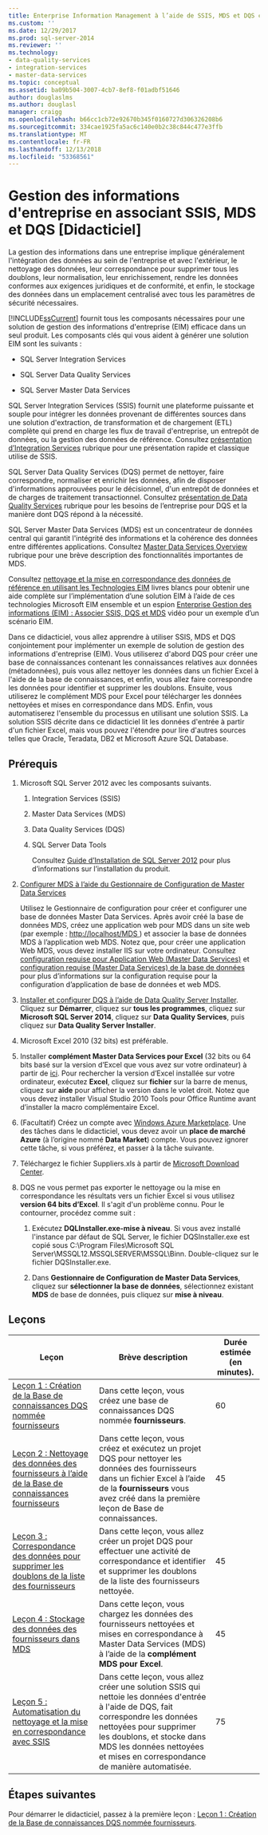 ```yaml
---
title: Enterprise Information Management à l’aide de SSIS, MDS et DQS conjointement [didacticiel] | Microsoft Docs
ms.custom: ''
ms.date: 12/29/2017
ms.prod: sql-server-2014
ms.reviewer: ''
ms.technology:
- data-quality-services
- integration-services
- master-data-services
ms.topic: conceptual
ms.assetid: ba09b504-3007-4cb7-8ef8-f01adbf51646
author: douglaslms
ms.author: douglasl
manager: craigg
ms.openlocfilehash: b66cc1cb72e92670b345f0160727d306326208b6
ms.sourcegitcommit: 334cae1925fa5ac6c140e0b2c38c844c477e3ffb
ms.translationtype: MT
ms.contentlocale: fr-FR
ms.lasthandoff: 12/13/2018
ms.locfileid: "53368561"
---
```

# <a name="enterprise-information-management-using-ssis-mds-and-dqs-together-tutorial"></a>Gestion des informations d'entreprise en associant SSIS, MDS et DQS [Didacticiel]
  La gestion des informations dans une entreprise implique généralement l'intégration des données au sein de l'entreprise et avec l'extérieur, le nettoyage des données, leur correspondance pour supprimer tous les doublons, leur normalisation, leur enrichissement, rendre les données conformes aux exigences juridiques et de conformité, et enfin, le stockage des données dans un emplacement centralisé avec tous les paramètres de sécurité nécessaires.  
  
 [!INCLUDE[ssCurrent](../includes/sscurrent-md.md)] fournit tous les composants nécessaires pour une solution de gestion des informations d'entreprise (EIM) efficace dans un seul produit. Les composants clés qui vous aident à générer une solution EIM sont les suivants :  
  
-   SQL Server Integration Services  
  
-   SQL Server Data Quality Services  
  
-   SQL Server Master Data Services  
  
 SQL Server Integration Services (SSIS) fournit une plateforme puissante et souple pour intégrer les données provenant de différentes sources dans une solution d'extraction, de transformation et de chargement (ETL) complète qui prend en charge les flux de travail d'entreprise, un entrepôt de données, ou la gestion des données de référence. Consultez [présentation d’Integration Services](https://msdn.microsoft.com/library/ms141263\(SQL.105\).aspx) rubrique pour une présentation rapide et classique utilise de SSIS.  
  
 SQL Server Data Quality Services (DQS) permet de nettoyer, faire correspondre, normaliser et enrichir les données, afin de disposer d'informations approuvées pour le décisionnel, d'un entrepôt de données et de charges de traitement transactionnel. Consultez [présentation de Data Quality Services](https://msdn.microsoft.com/library/ff877917.aspx) rubrique pour les besoins de l’entreprise pour DQS et la manière dont DQS répond à la nécessité.  
  
 SQL Server Master Data Services (MDS) est un concentrateur de données central qui garantit l'intégrité des informations et la cohérence des données entre différentes applications. Consultez [Master Data Services Overview](../master-data-services/master-data-services-overview-mds.md) rubrique pour une brève description des fonctionnalités importantes de MDS.  
  
 Consultez [nettoyage et la mise en correspondance des données de référence en utilisant les Technologies EIM](https://msdn.microsoft.com/library/hh403491.aspx) livres blancs pour obtenir une aide complète sur l’implémentation d’une solution EIM à l’aide de ces technologies Microsoft EIM ensemble et un espion [Enterprise Gestion des informations (EIM) : Associer SSIS, DQS et MDS](https://go.microsoft.com/fwlink/?LinkId=258672) vidéo pour un exemple d’un scénario EIM.  
  
 Dans ce didacticiel, vous allez apprendre à utiliser SSIS, MDS et DQS conjointement pour implémenter un exemple de solution de gestion des informations d'entreprise (EIM). Vous utiliserez d'abord DQS pour créer une base de connaissances contenant les connaissances relatives aux données (métadonnées), puis vous allez nettoyer les données dans un fichier Excel à l'aide de la base de connaissances, et enfin, vous allez faire correspondre les données pour identifier et supprimer les doublons. Ensuite, vous utiliserez le complément MDS pour Excel pour télécharger les données nettoyées et mises en correspondance dans MDS. Enfin, vous automatiserez l'ensemble du processus en utilisant une solution SSIS. La solution SSIS décrite dans ce didacticiel lit les données d'entrée à partir d'un fichier Excel, mais vous pouvez l'étendre pour lire d'autres sources telles que Oracle, Teradata, DB2 et Microsoft Azure SQL Database.  
  
## <a name="prerequisites"></a>Prérequis  
  
1.  Microsoft SQL Server 2012 avec les composants suivants.  
  
    1.  Integration Services (SSIS)  
  
    2.  Master Data Services (MDS)  
  
    3.  Data Quality Services (DQS)  
  
    4.  SQL Server Data Tools  
  
         Consultez [Guide d’Installation de SQL Server 2012](../database-engine/install-windows/installation-for-sql-server.md) pour plus d’informations sur l’installation du produit.  
  
2.  [Configurer MDS à l’aide du Gestionnaire de Configuration de Master Data Services](https://msdn.microsoft.com/library/ee633884.aspx)  
  
     Utilisez le Gestionnaire de configuration pour créer et configurer une base de données Master Data Services. Après avoir créé la base de données MDS, créez une application web pour MDS dans un site web (par exemple : [ http://localhost/MDS ](http://localhost/MDS)) et associer la base de données MDS à l’application web MDS. Notez que, pour créer une application Web MDS, vous devez installer IIS sur votre ordinateur. Consultez [configuration requise pour Application Web (Master Data Services)](https://msdn.microsoft.com/library/ee633744.aspx) et [configuration requise (Master Data Services) de la base de données](https://msdn.microsoft.com/library/ee633767.aspx) pour plus d’informations sur la configuration requise pour la configuration d’application de base de données et web MDS.  
  
3.  [Installer et configurer DQS à l’aide de Data Quality Server Installer](https://msdn.microsoft.com/library/hh231682.aspx). Cliquez sur **Démarrer**, cliquez sur **tous les programmes**, cliquez sur **Microsoft SQL Server 2014**, cliquez sur **Data Quality Services**, puis cliquez sur **Data Quality Server Installer**.  
  
4.  Microsoft Excel 2010 (32 bits) est préférable.  
  
5.  Installer **complément Master Data Services pour Excel** (32 bits ou 64 bits basé sur la version d’Excel que vous avez sur votre ordinateur) à partir de [ici](https://www.microsoft.com/download/details.aspx?id=29064). Pour rechercher la version d’Excel installée sur votre ordinateur, exécutez **Excel**, cliquez sur **fichier** sur la barre de menus, cliquez sur **aide** pour afficher la version dans le volet droit. Notez que vous devez installer Visual Studio 2010 Tools pour Office Runtime avant d’installer la macro complémentaire Excel.  
  
6.  (Facultatif) Créez un compte avec [Windows Azure Marketplace](https://datamarket.azure.com/). Une des tâches dans le didacticiel, vous devez avoir un **place de marché Azure** (à l’origine nommé **Data Market**) compte. Vous pouvez ignorer cette tâche, si vous préférez, et passer à la tâche suivante.  
  
7.  Téléchargez le fichier Suppliers.xls à partir de [Microsoft Download Center](https://go.microsoft.com/fwlink/?LinkId=271504).  
  
8.  DQS ne vous permet pas exporter le nettoyage ou la mise en correspondance les résultats vers un fichier Excel si vous utilisez **version 64 bits d’Excel**. Il s'agit d'un problème connu. Pour le contourner, procédez comme suit :  
  
    1.  Exécutez **DQLInstaller.exe-mise à niveau**. Si vous avez installé l'instance par défaut de SQL Server, le fichier DQSInstaller.exe est copié sous C:\Program Files\Microsoft SQL Server\MSSQL12.MSSQLSERVER\MSSQL\Binn. Double-cliquez sur le fichier DQSInstaller.exe.  
  
    2.  Dans **Gestionnaire de Configuration de Master Data Services**, cliquez sur **sélectionner la base de données**, sélectionnez existant **MDS** de base de données, puis cliquez sur **mise à niveau**.  
  
## <a name="lessons"></a>Leçons  
  
|Leçon|Brève description|Durée estimée (en minutes).|  
|------------|-----------------------|------------------------------------------------|  
|[Leçon 1 : Création de la Base de connaissances DQS nommée fournisseurs](../../2014/tutorials/lesson-1-creating-the-suppliers-dqs-knowledge-base.md)|Dans cette leçon, vous créez une base de connaissances DQS nommée **fournisseurs**.|60|  
|[Leçon 2 : Nettoyage des données des fournisseurs à l’aide de la Base de connaissances fournisseurs](../../2014/tutorials/lesson-2-cleansing-supplier-data-using-the-suppliers-knowledge-base.md)|Dans cette leçon, vous créez et exécutez un projet DQS pour nettoyer les données des fournisseurs dans un fichier Excel à l’aide de la **fournisseurs** vous avez créé dans la première leçon de Base de connaissances.|45|  
|[Leçon 3 : Correspondance des données pour supprimer les doublons de la liste des fournisseurs](../../2014/tutorials/lesson-3-matching-data-to-remove-duplicates-from-supplier-list.md)|Dans cette leçon, vous allez créer un projet DQS pour effectuer une activité de correspondance et identifier et supprimer les doublons de la liste des fournisseurs nettoyée.|45|  
|[Leçon 4 : Stockage des données des fournisseurs dans MDS](../../2014/tutorials/lesson-4-storing-supplier-data-in-mds.md)|Dans cette leçon, vous chargez les données des fournisseurs nettoyées et mises en correspondance à Master Data Services (MDS) à l’aide de la **complément MDS pour Excel**.|45|  
|[Leçon 5 : Automatisation du nettoyage et la mise en correspondance avec SSIS](../../2014/tutorials/lesson-5-automating-the-cleansing-and-matching-using-ssis.md)|Dans cette leçon, vous allez créer une solution SSIS qui nettoie les données d'entrée à l'aide de DQS, fait correspondre les données nettoyées pour supprimer les doublons, et stocke dans MDS les données nettoyées et mises en correspondance de manière automatisée.|75|  
  
## <a name="next-steps"></a>Étapes suivantes  
 Pour démarrer le didacticiel, passez à la première leçon : [Leçon 1 : Création de la Base de connaissances DQS nommée fournisseurs](../../2014/tutorials/lesson-1-creating-the-suppliers-dqs-knowledge-base.md).  
  
  
